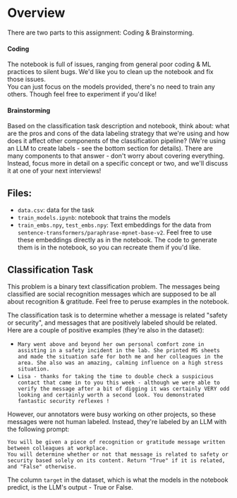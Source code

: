 # Overview
 
There are two parts to this assignment: Coding & Brainstorming.
#### Coding
The notebook is full of issues, ranging from general poor coding & ML practices to silent bugs. We'd like you to clean up the notebook and fix those issues.    
You can just focus on the models provided, there's no need to train any others. Though feel free to experiment if you'd like!  
#### Brainstorming
Based on the classification task description and notebook, think about: what are the pros and cons of the data labeling strategy that we're using and how does it affect other components of the classification pipeline? (We're using an LLM to create labels - see the bottom section for details). 
There are many components to that answer - don't worry about covering everything. Instead, focus more in detail on a specific concept or two, and we'll discuss it at one of your next interviews!

## Files:
* `data.csv`: data for the task
* `train_models.ipynb`: notebook that trains the models
* `train_embs.npy`, `test_embs.npy`: Text embeddings for the data from `sentence-transformers/paraphrase-mpnet-base-v2`. Feel free to use these embeddings directly as in the notebook. The code to generate them is in the notebook, so you can recreate them if you'd like.


## Classification Task
This problem is a binary text classification problem. The messages being classified are social recognition messages which are supposed to be all about recognition & gratitude. Feel free to peruse examples in the notebook.  

The classification task is to determine whether a message is related "safety or security", and messages that are positively labeled should be related. Here are a couple of positive examples (they're also in the dataset):
* `Mary went above and beyond her own personal comfort zone in assisting in a safety incident in the lab. She printed MS sheets and made the situation safe for both me and her colleagues in the area. She also was an amazing, calming influence on a high stress situation.`
* `Lisa - thanks for taking the time to double check a suspicious contact that came in to you this week - although we were able to verify the message after a bit of digging it was certainly VERY odd looking and certainly worth a second look. You demonstrated fantastic security reflexes !`


However, our annotators were busy working on other projects, so these messages were not human labeled. Instead, they're labeled by an LLM with the following prompt:  
```
You will be given a piece of recognition or gratitude message written between colleagues at workplace.
You will determine whether or not that message is related to safety or security based solely on its content. Return "True" if it is related, and "False" otherwise.
```
The column `target` in the dataset, which is what the models in the notebook predict, is the LLM's output - True or False.
